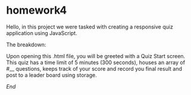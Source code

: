 # homework4

Hello, in this project we were tasked with creating a responsive quiz application using JavaScript.

The breakdown:

Upon opening this .html file, you will be greeted with a Quiz Start screen.
This quiz has a time limit of 5 minutes (300 seconds), houses an array of #__ questions,
keeps track of your score and record you final result and post to a leader board using storage. 

*End*